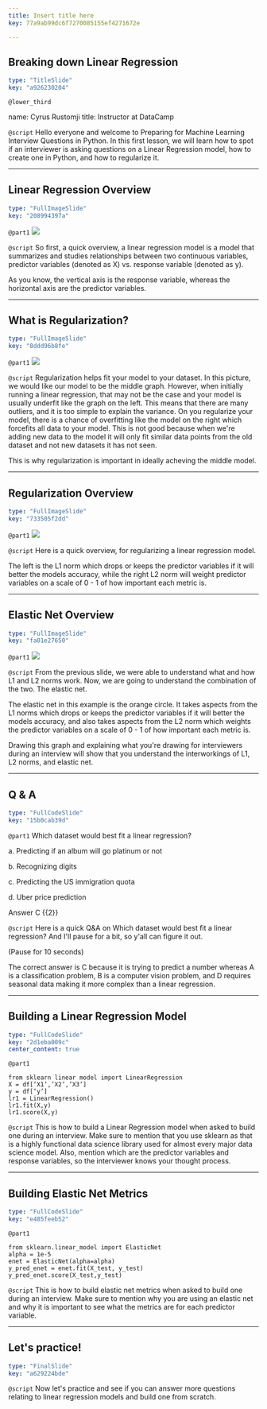 ```yaml
---
title: Insert title here
key: 77a9ab99dc6f7270085155ef4271672e

---
```

## Breaking down Linear Regression

```yaml
type: "TitleSlide"
key: "a926230204"
```

`@lower_third`

name: Cyrus Rustomji
title: Instructor at DataCamp


`@script`
Hello everyone and welcome to Preparing for Machine Learning Interview Questions in Python.
In this first lesson, we will learn how to spot if an interviewer is asking questions on a Linear Regression model, how to create one in Python, and how to regularize it.


---
## Linear Regression Overview

```yaml
type: "FullImageSlide"
key: "208994397a"
```

`@part1`
![](https://assets.datacamp.com/production/repositories/4634/datasets/364d9c56d605648ca7aa109c87b8475df9cb9a50/lr.png)


`@script`
So first, a quick overview, a linear regression model is a model that summarizes and studies relationships between two continuous variables, predictor variables (denoted as X) vs. response variable (denoted as y).

As you know, the vertical axis is the response variable, whereas the horizontal axis are the predictor variables.


---
## What is Regularization?

```yaml
type: "FullImageSlide"
key: "8ddd96b8fe"
```

`@part1`
![](https://assets.datacamp.com/production/repositories/4634/datasets/7b60417d3774fde68a2fd7edfab79971bc72cb56/fitting.png)


`@script`
Regularization helps fit your model to your dataset. In this picture, we would like our model to be the middle graph. However, when initially running a linear regression, that may not be the case and your model is usually underfit like the graph on the left. This means that there are many outliers, and it is too simple to explain the variance. On you regularize your model, there is a chance of overfitting like the model on the right which forcefits all data to your model. This is not good because when we're adding new data to the model it will only fit similar data points from the old dataset and not new datasets it has not seen.

This is why regularization is important in ideally acheving the middle model.


---
## Regularization Overview

```yaml
type: "FullImageSlide"
key: "733505f2dd"
```

`@part1`
![](https://assets.datacamp.com/production/repositories/4634/datasets/1bb4b799a867b06146650c2b9fe58beea704ae11/elastic_net.jpg)


`@script`
Here is a quick overview, for regularizing a linear regression model.

The left is the L1 norm which drops or keeps the predictor variables if it will better the models accuracy, while the right L2 norm will weight predictor variables on a scale of 0 - 1 of how important each metric is.


---
## Elastic Net Overview

```yaml
type: "FullImageSlide"
key: "fa01e27650"
```

`@part1`
![](https://assets.datacamp.com/production/repositories/4634/datasets/3b9e460a5e866e9d08bc9302217da98d088614a0/true_elastic_net.png)


`@script`
From the previous slide, we were able to understand what and how L1 and L2 norms work. Now, we are going to understand the combination of the two. The elastic net.

The elastic net in this example is the orange circle. It takes aspects from the L1 norms which drops or keeps the predictor variables if it will better the models accuracy, and also takes aspects from the L2 norm which weights the predictor variables on a scale of 0 - 1 of how important each metric is.

Drawing this graph and explaining what you're drawing for interviewers during an interview will show that you understand the interworkings of L1, L2 norms, and elastic net.


---
## Q & A

```yaml
type: "FullCodeSlide"
key: "15b0cab39d"
```

`@part1`
Which dataset would best fit a linear regression?

a. Predicting if an album will go platinum or not

b. Recognizing digits

c. Predicting the US immigration quota

d. Uber price prediction


Answer C {{2}}


`@script`
Here is a quick Q&A on Which dataset would best fit a linear regression? And I'll pause for a bit, so y'all can figure it out.

(Pause for 10 seconds)

The correct answer is C because it is trying to predict a number whereas A is a classification problem, B is a computer vision problem, and D requires seasonal data making it more complex than a linear regression.


---
## Building a Linear Regression Model

```yaml
type: "FullCodeSlide"
key: "2d1eba009c"
center_content: true
```

`@part1`
```
from sklearn linear model import LinearRegression
X = df[‘X1’,’X2’,’X3’]
y = df[‘y’]
lr1 = LinearRegression()
lr1.fit(X,y)
lr1.score(X,y)
```


`@script`
This is how to build a Linear Regression model when asked to build one during an interview.
Make sure to mention that you use sklearn as that is a highly functional data science library used for almost every major data science model.
Also, mention which are the predictor variables and response variables, so the interviewer knows your thought process.


---
## Building Elastic Net Metrics

```yaml
type: "FullCodeSlide"
key: "e485feeb52"
```

`@part1`
```
from sklearn.linear_model import ElasticNet
alpha = 1e-5
enet = ElasticNet(alpha=alpha)
y_pred_enet = enet.fit(X_test, y_test)
y_pred_enet.score(X_test,y_test)
```


`@script`
This is how to build elastic net metrics when asked to build one during an interview.
Make sure to mention why you are using an elastic net and why it is important to see what the metrics are for each predictor variable.


---
## Let's practice!

```yaml
type: "FinalSlide"
key: "a629224bde"
```

`@script`
Now let's practice and see if you can answer more questions relating to linear regression models and build one from scratch.


